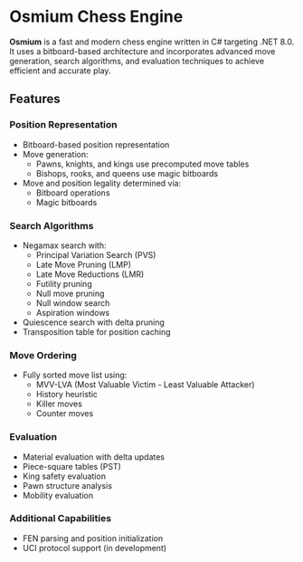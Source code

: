 # Osmium Chess Engine

**Osmium** is a fast and modern chess engine written in C# targeting .NET 8.0. It uses a bitboard-based architecture and incorporates advanced move generation, search algorithms, and evaluation techniques to achieve efficient and accurate play.

## Features

### Position Representation

- Bitboard-based position representation
- Move generation:
  - Pawns, knights, and kings use precomputed move tables
  - Bishops, rooks, and queens use magic bitboards
- Move and position legality determined via:
  - Bitboard operations
  - Magic bitboards

### Search Algorithms

- Negamax search with:
  - Principal Variation Search (PVS)
  - Late Move Pruning (LMP)
  - Late Move Reductions (LMR)
  - Futility pruning
  - Null move pruning
  - Null window search
  - Aspiration windows
- Quiescence search with delta pruning
- Transposition table for position caching

### Move Ordering

- Fully sorted move list using:
  - MVV-LVA (Most Valuable Victim - Least Valuable Attacker)
  - History heuristic
  - Killer moves
  - Counter moves

### Evaluation

- Material evaluation with delta updates
- Piece-square tables (PST)
- King safety evaluation
- Pawn structure analysis
- Mobility evaluation

### Additional Capabilities

- FEN parsing and position initialization
- UCI protocol support (in development)
